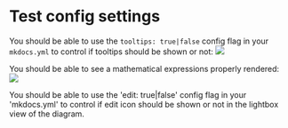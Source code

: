 # Test config settings

You should be able to use the `tooltips: true|false` config flag in your `mkdocs.yml` to control if tooltips should be shown or not:
![](tooltips.drawio)

You should be able to see a mathematical expressions properly rendered:
![](math.drawio)


You should be able to use the 'edit: true|false' config flag in your 'mkdocs.yml' to control if edit icon should be shown or not in the lightbox view of the diagram.
